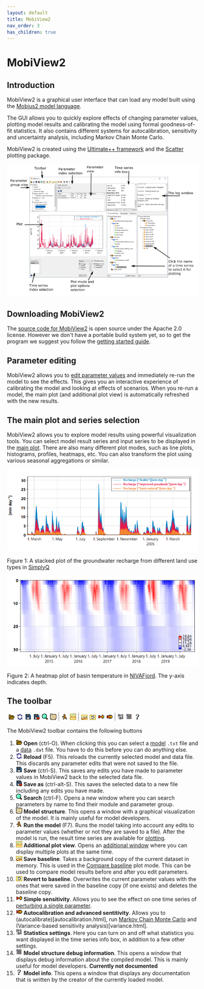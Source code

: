 ```yaml
---
layout: default
title: MobiView2
nav_order: 3
has_children: true
---
```


# MobiView2

## Introduction

MobiView2 is a graphical user interface that can load any model built using the [Mobius2 model language](../mobius2docs/language.html).

The GUI allows you to quickly explore effects of changing parameter values, plotting model results and calibrating the model using formal goodness-of-fit statistics. It also contains different systems for autocalibration, sensitivity and uncertainty analysis, including Markov Chain Monte Carlo.

MobiView2 is created using the [Ultimate++ framework](https://www.ultimatepp.org/) and the [Scatter](https://github.com/anboto/Scatter) plotting package.

![MobiView2](../img/mobiview.png)

## Downloading MobiView2

The [source code for MobiView2](https://github.com/NIVANorge/MobiView2) is open source under the Apache 2.0 license. However we don't have a portable build system yet, so to get the program we suggest you follow the [getting started guide](../gettingstarted/gettingstarted.html).

## Parameter editing

MobiView2 allows you to [edit parameter values](parameters.html) and immediately re-run the model to see the effects. This gives you an interactive experience of calibrating the model and looking at effects of scenarios. When you re-run a model, the main plot (and additional plot view) is automatically refreshed with the new results.

## The main plot and series selection

MobiView2 allows you to explore model results using powerful visualization tools. You can select model result series and input series to be displayed in the [main plot](plots.html). There are also many different plot modes, such as line plots, histograms, profiles, heatmaps, etc. You can also transform the plot using various seasonal aggregations or similar.

![Stacked plot](../img/mobiview/stackedplot.png)

Figure 1: A stacked plot of the groundwater recharge from different land use types in [SimplyQ](../existingmodels/simply.html#simplyq)

![Profile2d](../img/mobiview/profile2d.png)

Figure 2: A heatmap plot of basin temperature in [NIVAFjord](../existingmodels/nivafjord.html). The y-axis indicates depth.

## The toolbar

![The toolbar](../img/toolbar.png)

The MobiView2 toolbar contains the following buttons
1. ![Open](../img/toolbar/Open.png) **Open** (ctrl-O). When clicking this you can select a [model](../mobius2docs/language.html) `.txt` file and a [data](../datafiledocs/datafiles.html) `.dat` file. You have to do this before you can do anything else.
2. ![Reload](../img/toolbar/ReLoad.png) **Reload** (F5). This reloads the currently selected model and data file. This discards any parameter edits that were not saved to the file.
3. ![Save](../img/toolbar/Save.png) **Save** (ctrl-S). This saves any edits you have made to parameter values in MobiView2 back to the selected data file.
4. ![Save as](../img/toolbar/SaveAs.png) **Save as** (ctrl-alt-S). This saves the selected data to a new file including any edits you have made.
5. ![Search](../img/toolbar/Search.png) **Search** (ctrl-F). Opens a new window where you can search parameters by name to find their module and parameter group.
6. ![Model structure](../img/toolbar/ViewReaches.png) **Model structure**. This opens a window with a graphical visualization of the model. It is mainly useful for model developers.
7. ![Run](../img/toolbar/Run.png) **Run the model** (F7). Runs the model taking into account any edits to parameter values (whether or not they are saved to a file). After the model is run, the result time series are available for [plotting](plots.html).
8. ![Additional plots](../img/toolbar/ViewMorePlots.png) **Additional plot view**. Opens an [additional window](additionalplots.html) where you can display multiple plots at the same time.
9. ![Save baseline](../img/toolbar/SaveBaseline.png) **Save baseline**. Takes a background copy of the current dataset in memory. This is used in the [Compare baseline](plots.html#compare-baseline) plot mode. This can be used to compare model results before and after you edit parameters.
10. ![Revert baseline](../img/toolbar/RevertBaseline.png) **Revert to baseline**. Overwrites the current parameter values with the ones that were saved in the baseline copy (if one exists) and deletes the baseline copy.
11. ![Sensitivity](../img/toolbar/Perturb.png) **Simple sensitivity**. Allows you to see the effect on one time series of [perturbing a single parameter](simplesensitivity.html).
12. ![Autocalibration](../img/toolbar/Optimize.png) **Autocalibration and advanced sentitivity**. Allows you to (autocalibrate)[autocalibration.html], run [Markov Chain Monte Carlo](mcmc.html) and (Variance-based sensitivity analysis)[variance.html].
13. ![Statistics settings](../img/toolbar/StatSettings.png) **Statistics settings**. Here you can turn on and off what statistics you want displayed in the time series info box, in addition to a few other settings.
14. ![Model code](../img/toolbar/BatchStructure.png) **Model structure debug information**. This opens a window that displays debug information about the compiled model. This is mainly useful for model developers. **Currently not documented**
15. ![Model info](../img/toolbar/Info.png) **Model info**. This opens a window that displays any documentation that is written by the creator of the currently loaded model.
